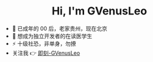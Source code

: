 <div align="center">
  <h1>Hi, I'm GVenusLeo</h1>
</div>

- 🔭 已成年的 00 后，老家贵州，现在北京
- 🌱 想成为独立开发者的在读医学生
- ⚡ 十级社恐，非单身，勿撩
- 关注我 👉 <a href="https://web.okjike.com/u/561f7160-d58c-4156-ab66-a103c9955e52" target="_blank">即刻-GVenusLeo</a>
